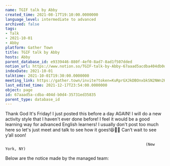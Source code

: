 ```yaml
---
name: TGIF talk by Abby
created_time: 2021-08-17T19:10:00.0000000
language_level: intermediate to advanced
archived: false
tags:
- Talk
- 2021-10-01
- Abby
platform: Gather Town
title: TGIF talk by Abby
hosts: Abby
parent_database_id: e9339446-880f-4ef0-8ad7-8ad1f507dded
notion_url: https://www.notion.so/TGIF-talk-by-Abby-67aaad5acdba404db0d435731ed35835
indexDate: 2021-10-01
talktime: 2021-10-01T19:30:00.0000000
meeting_link: https://gather.town/invite?token=KuRprGXJkDBOnxbkSN2NWn2HuHjwl9GJ
last_edited_time: 2021-12-17T23:54:00.0000000
object: page
id: 67aaad5a-cdba-404d-b0d4-35731ed35835
parent_type: database_id
---
```


Thank God It's Friday! I just posted this before a day AGAIN!
I will do a new activity style that I haven't ever done before! I feel it would be a good learning way for advanced English learners!
I usually don't post too much here so let's just meet and talk to see how it goes!😆👍🏻
Can’t wait to see y’all soon!


                                                                  (New York, NY)
                                                  



Below are the notice made by the managed team:


